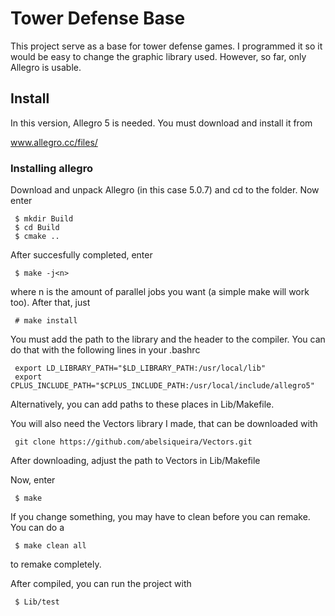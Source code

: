 Tower Defense Base
==================

This project serve as a base for tower defense games. I programmed it
so it would be easy to change the graphic library used. However, so
far, only Allegro is usable.

Install
-------

In this version, Allegro 5 is needed. You must download and install it
from

www.allegro.cc/files/

### Installing allegro

Download and unpack Allegro (in this case 5.0.7) and cd to the folder.
Now enter

     $ mkdir Build
     $ cd Build
     $ cmake ..

After succesfully completed, enter

     $ make -j<n>

where n is the amount of parallel jobs you want (a simple make will 
work too). After that, just

     # make install

You must add the path to the library and the header to the compiler. 
You can do that with the following lines in your .bashrc

     export LD_LIBRARY_PATH="$LD_LIBRARY_PATH:/usr/local/lib"
     export CPLUS_INCLUDE_PATH="$CPLUS_INCLUDE_PATH:/usr/local/include/allegro5"

Alternatively, you can add paths to these places in Lib/Makefile.

You will also need the Vectors library I made, that can be
downloaded with

     git clone https://github.com/abelsiqueira/Vectors.git

After downloading, adjust the path to Vectors in Lib/Makefile

Now, enter

     $ make

If you change something, you may have to clean before you can remake. You can do a 

     $ make clean all

to remake completely.

After compiled, you can run the project with

     $ Lib/test

